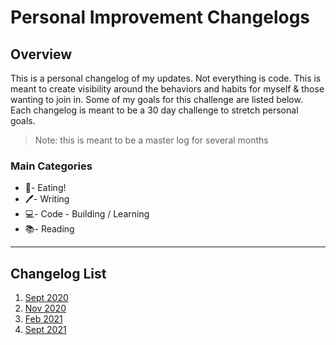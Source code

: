# Personal Improvement Changelogs

## Overview

This is a personal changelog of my updates. Not everything is code. This is meant to create visibility around the behaviors and habits for myself & those wanting to join in. Some of my goals for this challenge are listed below. Each changelog is meant to be a 30 day challenge to stretch personal goals.

> Note: this is meant to be a master log for several months

### Main Categories

- 🍎- Eating!
- 🖊- Writing
- 💻- Code - Building / Learning
- 📚- Reading

---

## Changelog List

1. [Sept 2020](./CHANGELOG_SEPT_2020.md)
1. [Nov 2020](./CHANGELOG_NOV_2020.md)
1. [Feb 2021](./CHANGELOG_FEB_2021.md)
1. [Sept 2021](./CHANGELOG_SEPT_2021.md)
